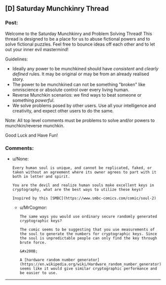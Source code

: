 ## [D] Saturday Munchkinry Thread

### Post:

Welcome to the Saturday Munchkinry and Problem Solving Thread! This thread is designed to be a place for us to abuse fictional powers and to solve fictional puzzles. Feel free to bounce ideas off each other and to let out your inner evil mastermind! 

Guidelines:

* Ideally any power to be munchkined should have *consistent* and *clearly defined* rules. It may be original or may be from an already realised story.
* The power to be munchkined can not be something "broken" like omniscience or absolute control over every living human.
* Reverse Munchkin scenarios: we find ways to beat someone or something  *powerful*.
* We solve problems posed by other users. Use all your intelligence and creativity, and expect other users to do the same.

Note: All top level comments must be problems to solve and/or powers to munchkin/reverse munchkin.

Good Luck and Have Fun!

### Comments:

- u/None:
  ```
  Every human soul is unique, and cannot be replicated, faked, or taken without an agreement where its owner agrees to part with it both in letter and spirit. 

  You are the devil and realize human souls make excellent keys in cryptography, what are the best ways to utilize these keys?

  Inspired by this [SMBC](https://www.smbc-comics.com/comic/soul-2)
  ```

  - u/MrCogmor:
    ```
    The same ways you would use ordinary secure randomly generated cryptographic keys?

    The comic seems to be suggesting that you use measurements of the soul to generate the numbers for cryptographic keys. Since the soul is unpredictable people can only find the key through brute force.

    &#x200B;

    A [hardware random number generator](https://en.wikipedia.org/wiki/Hardware_random_number_generator) seems like it would give similar cryptographic performance and be easier to use.
    ```

---

